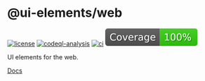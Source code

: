 # @ui-elements/web

[![license](https://img.shields.io/badge/License-Apache%202.0-blue.svg)](https://opensource.org/licenses/Apache-2.0)
[![codeql-analysis](https://github.com/varodv/ui-elements-web/actions/workflows/codeql-analysis.yml/badge.svg?branch=main)](https://github.com/varodv/ui-elements-web/actions/workflows/codeql-analysis.yml)
[![ci](https://github.com/varodv/ui-elements-web/actions/workflows/ci.yml/badge.svg?branch=main)](https://github.com/varodv/ui-elements-web/actions/workflows/ci.yml)
[![coverage](https://raw.githubusercontent.com/varodv/ui-elements-web/main/.github/badges/coverage.svg)](https://github.com/varodv/ui-elements-web/actions/workflows/coverage.yml)

UI elements for the web.

[Docs](https://ui-elements-web.vercel.app)
